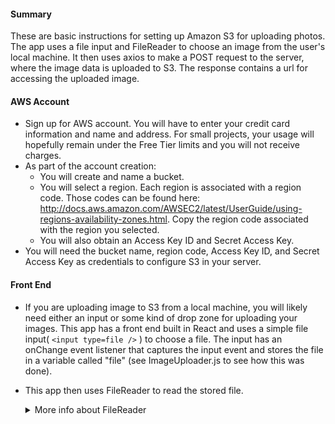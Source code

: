 #### Summary
These are basic instructions for setting up Amazon S3 for uploading photos. The app uses a file input and FileReader to choose an image from the user's local machine. It then uses axios to make a POST request to the server, where the image data is uploaded to S3. The response contains a url for accessing the uploaded image.

#### AWS Account
- Sign up for AWS account. You will have to enter your credit card information and name and address. For small projects, your usage will hopefully remain under the Free Tier limits and you will not receive charges.
- As part of the account creation: 
    - You will create and name a bucket. 
    - You will select a region. Each region is associated with a region code. Those codes can be found here: http://docs.aws.amazon.com/AWSEC2/latest/UserGuide/using-regions-availability-zones.html. Copy the region code associated with the region you selected.
    - You will also obtain an Access Key ID and Secret Access Key.
- You will need the bucket name, region code, Access Key ID, and Secret Access Key as credentials to configure S3 in your server.

#### Front End
- If you are uploading image to S3 from a local machine, you will likely need either an input or some kind of drop zone for uploading your images. This app has a front end built in React and uses a simple file input( ```<input type=file />``` ) to choose a file. The input has an onChange event listener that captures the input event and stores the file in a variable called "file" (see ImageUploader.js to see how this was done).
- This app then uses FileReader to read the stored file.

    <details><summary>More info about FileReader</summary>

        • FileReader is a file API built into HTML5 for uploading local images to the web.
        • There are four basic steps for using FileReader in an app like this:
            1. Create an instance of FileReader and store it in a variable (often named "reader").
            2. Save the file in variable (often named "file"). This is the same file mentioned above, 
            the file captured by the input event.
            3. Tell the reader to read (i.e., interpret) the file using a built-in FileReader method. Here, 
            we use the .readAsDataURL method to read image data, but there are other methods too, such as 
            the .readAsText method for reading text data.
            4. Use the built-in .onload method to tell FileReader what to do with the file once the reader 
            has read it. Once the file has been read, FileReader stores the file in the .result property on 
            the reader (e.g., in "reader.result" if the FileReader instance was named "reader")

    </details>